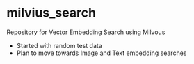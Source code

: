 # milvius_search
Repository for Vector Embedding Search using Milvous
- Started with random test data
- Plan to move towards Image and Text embedding searches
